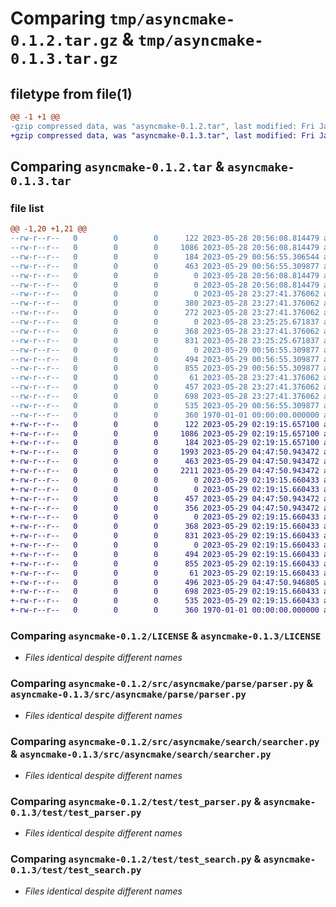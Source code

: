 # Comparing `tmp/asyncmake-0.1.2.tar.gz` & `tmp/asyncmake-0.1.3.tar.gz`

## filetype from file(1)

```diff
@@ -1 +1 @@
-gzip compressed data, was "asyncmake-0.1.2.tar", last modified: Fri Jan  1 00:00:00 2016, max compression
+gzip compressed data, was "asyncmake-0.1.3.tar", last modified: Fri Jan  1 00:00:00 2016, max compression
```

## Comparing `asyncmake-0.1.2.tar` & `asyncmake-0.1.3.tar`

### file list

```diff
@@ -1,20 +1,21 @@
--rw-r--r--   0        0        0      122 2023-05-28 20:56:08.814479 asyncmake-0.1.2/.gitignore
--rw-r--r--   0        0        0     1086 2023-05-28 20:56:08.814479 asyncmake-0.1.2/LICENSE
--rw-r--r--   0        0        0      184 2023-05-29 00:56:55.306544 asyncmake-0.1.2/Makefile
--rw-r--r--   0        0        0      463 2023-05-29 00:56:55.309877 asyncmake-0.1.2/pyproject.toml
--rw-r--r--   0        0        0        0 2023-05-28 20:56:08.814479 asyncmake-0.1.2/rplugin/python3/asyncmake.py
--rw-r--r--   0        0        0        0 2023-05-28 20:56:08.814479 asyncmake-0.1.2/src/asyncmake/__init__.py
--rw-r--r--   0        0        0        0 2023-05-28 23:27:41.376062 asyncmake-0.1.2/src/asyncmake/exec/__init__.py
--rw-r--r--   0        0        0      380 2023-05-28 23:27:41.376062 asyncmake-0.1.2/src/asyncmake/exec/base.py
--rw-r--r--   0        0        0      272 2023-05-28 23:27:41.376062 asyncmake-0.1.2/src/asyncmake/exec/make.py
--rw-r--r--   0        0        0        0 2023-05-28 23:25:25.671837 asyncmake-0.1.2/src/asyncmake/parse/__init__.py
--rw-r--r--   0        0        0      368 2023-05-28 23:27:41.376062 asyncmake-0.1.2/src/asyncmake/parse/base.py
--rw-r--r--   0        0        0      831 2023-05-28 23:25:25.671837 asyncmake-0.1.2/src/asyncmake/parse/parser.py
--rw-r--r--   0        0        0        0 2023-05-29 00:56:55.309877 asyncmake-0.1.2/src/asyncmake/search/__init__.py
--rw-r--r--   0        0        0      494 2023-05-29 00:56:55.309877 asyncmake-0.1.2/src/asyncmake/search/base.py
--rw-r--r--   0        0        0      855 2023-05-29 00:56:55.309877 asyncmake-0.1.2/src/asyncmake/search/searcher.py
--rw-r--r--   0        0        0       61 2023-05-28 23:27:41.376062 asyncmake-0.1.2/test/data/Makefile
--rw-r--r--   0        0        0      457 2023-05-28 23:27:41.376062 asyncmake-0.1.2/test/test_exec.py
--rw-r--r--   0        0        0      698 2023-05-28 23:27:41.376062 asyncmake-0.1.2/test/test_parser.py
--rw-r--r--   0        0        0      535 2023-05-29 00:56:55.309877 asyncmake-0.1.2/test/test_search.py
--rw-r--r--   0        0        0      360 1970-01-01 00:00:00.000000 asyncmake-0.1.2/PKG-INFO
+-rw-r--r--   0        0        0      122 2023-05-29 02:19:15.657100 asyncmake-0.1.3/.gitignore
+-rw-r--r--   0        0        0     1086 2023-05-29 02:19:15.657100 asyncmake-0.1.3/LICENSE
+-rw-r--r--   0        0        0      184 2023-05-29 02:19:15.657100 asyncmake-0.1.3/Makefile
+-rw-r--r--   0        0        0     1993 2023-05-29 04:47:50.943472 asyncmake-0.1.3/lua/asyncmake/init.lua
+-rw-r--r--   0        0        0      463 2023-05-29 04:47:50.943472 asyncmake-0.1.3/pyproject.toml
+-rw-r--r--   0        0        0     2211 2023-05-29 04:47:50.943472 asyncmake-0.1.3/rplugin/python3/plugin.py
+-rw-r--r--   0        0        0        0 2023-05-29 02:19:15.660433 asyncmake-0.1.3/src/asyncmake/__init__.py
+-rw-r--r--   0        0        0        0 2023-05-29 02:19:15.660433 asyncmake-0.1.3/src/asyncmake/exec/__init__.py
+-rw-r--r--   0        0        0      457 2023-05-29 04:47:50.943472 asyncmake-0.1.3/src/asyncmake/exec/base.py
+-rw-r--r--   0        0        0      356 2023-05-29 04:47:50.943472 asyncmake-0.1.3/src/asyncmake/exec/make.py
+-rw-r--r--   0        0        0        0 2023-05-29 02:19:15.660433 asyncmake-0.1.3/src/asyncmake/parse/__init__.py
+-rw-r--r--   0        0        0      368 2023-05-29 02:19:15.660433 asyncmake-0.1.3/src/asyncmake/parse/base.py
+-rw-r--r--   0        0        0      831 2023-05-29 02:19:15.660433 asyncmake-0.1.3/src/asyncmake/parse/parser.py
+-rw-r--r--   0        0        0        0 2023-05-29 02:19:15.660433 asyncmake-0.1.3/src/asyncmake/search/__init__.py
+-rw-r--r--   0        0        0      494 2023-05-29 02:19:15.660433 asyncmake-0.1.3/src/asyncmake/search/base.py
+-rw-r--r--   0        0        0      855 2023-05-29 02:19:15.660433 asyncmake-0.1.3/src/asyncmake/search/searcher.py
+-rw-r--r--   0        0        0       61 2023-05-29 02:19:15.660433 asyncmake-0.1.3/test/data/Makefile
+-rw-r--r--   0        0        0      496 2023-05-29 04:47:50.946805 asyncmake-0.1.3/test/test_exec.py
+-rw-r--r--   0        0        0      698 2023-05-29 02:19:15.660433 asyncmake-0.1.3/test/test_parser.py
+-rw-r--r--   0        0        0      535 2023-05-29 02:19:15.660433 asyncmake-0.1.3/test/test_search.py
+-rw-r--r--   0        0        0      360 1970-01-01 00:00:00.000000 asyncmake-0.1.3/PKG-INFO
```

### Comparing `asyncmake-0.1.2/LICENSE` & `asyncmake-0.1.3/LICENSE`

 * *Files identical despite different names*

### Comparing `asyncmake-0.1.2/src/asyncmake/parse/parser.py` & `asyncmake-0.1.3/src/asyncmake/parse/parser.py`

 * *Files identical despite different names*

### Comparing `asyncmake-0.1.2/src/asyncmake/search/searcher.py` & `asyncmake-0.1.3/src/asyncmake/search/searcher.py`

 * *Files identical despite different names*

### Comparing `asyncmake-0.1.2/test/test_parser.py` & `asyncmake-0.1.3/test/test_parser.py`

 * *Files identical despite different names*

### Comparing `asyncmake-0.1.2/test/test_search.py` & `asyncmake-0.1.3/test/test_search.py`

 * *Files identical despite different names*

